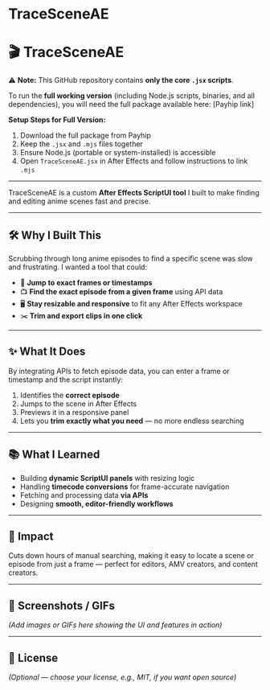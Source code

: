 # TraceSceneAE
# 🎬 TraceSceneAE

⚠️ **Note:** This GitHub repository contains **only the core `.jsx` scripts**.

To run the **full working version** (including Node.js scripts, binaries, and all dependencies), you will need the full package available here: \[Payhip link]

**Setup Steps for Full Version:**

1. Download the full package from Payhip
2. Keep the `.jsx` and `.mjs` files together
3. Ensure Node.js (portable or system-installed) is accessible
4. Open `TraceSceneAE.jsx` in After Effects and follow instructions to link `.mjs`

---

TraceSceneAE is a custom **After Effects ScriptUI tool** I built to make finding and editing anime scenes fast and precise.

---

## 🛠 Why I Built This

Scrubbing through long anime episodes to find a specific scene was slow and frustrating. I wanted a tool that could:

* 🎯 **Jump to exact frames or timestamps**
* 📺 **Find the exact episode from a given frame** using API data
* 🖥 **Stay resizable and responsive** to fit any After Effects workspace
* ✂️ **Trim and export clips in one click**

---

## ✨ What It Does

By integrating APIs to fetch episode data, you can enter a frame or timestamp and the script instantly:

1. Identifies the **correct episode**
2. Jumps to the scene in After Effects
3. Previews it in a responsive panel
4. Lets you **trim exactly what you need** — no more endless searching

---

## 📚 What I Learned

* Building **dynamic ScriptUI panels** with resizing logic
* Handling **timecode conversions** for frame-accurate navigation
* Fetching and processing data **via APIs**
* Designing **smooth, editor-friendly workflows**

---

## 🚀 Impact

Cuts down hours of manual searching, making it easy to locate a scene or episode from just a frame — perfect for editors, AMV creators, and content creators.

---

## 📸 Screenshots / GIFs

*(Add images or GIFs here showing the UI and features in action)*

---

## 📝 License

*(Optional — choose your license, e.g., MIT, if you want open source)*
